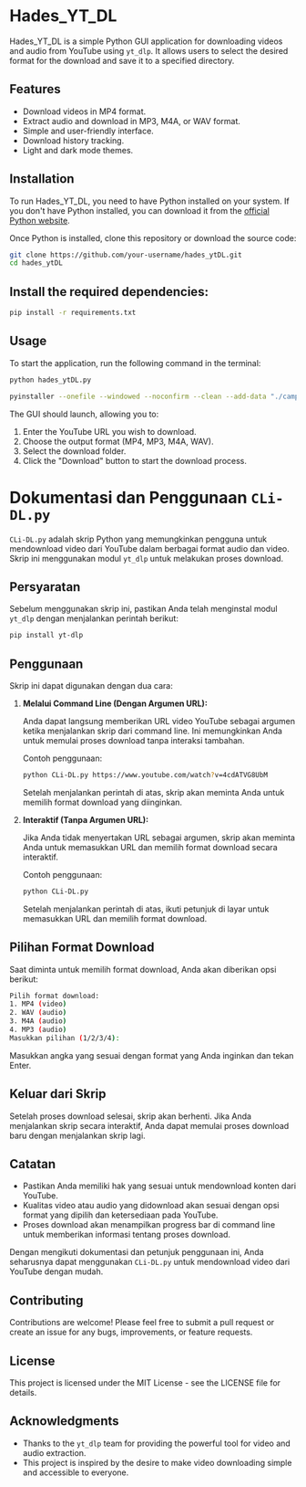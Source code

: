 # Hades_YT_DL

Hades_YT_DL is a simple Python GUI application for downloading videos and audio from YouTube using `yt_dlp`. It allows users to select the desired format for the download and save it to a specified directory.

## Features

- Download videos in MP4 format.
- Extract audio and download in MP3, M4A, or WAV format.
- Simple and user-friendly interface.
- Download history tracking.
- Light and dark mode themes.

## Installation

To run Hades_YT_DL, you need to have Python installed on your system. If you don't have Python installed, you can download it from the [official Python website](https://www.python.org/downloads/).

Once Python is installed, clone this repository or download the source code:

```bash
git clone https://github.com/your-username/hades_ytDL.git
cd hades_ytDL
```

## Install the required dependencies:
```bash
pip install -r requirements.txt
```
## Usage

To start the application, run the following command in the terminal:

```bash
python hades_ytDL.py
```

```bash
pyinstaller --onefile --windowed --noconfirm --clean --add-data "./campfire.ico;." --icon=./campfire.ico hades_ytDL.py
```


The GUI should launch, allowing you to:

1. Enter the YouTube URL you wish to download.
2. Choose the output format (MP4, MP3, M4A, WAV).
3. Select the download folder.
4. Click the "Download" button to start the download process.

# Dokumentasi dan Penggunaan `CLi-DL.py`

`CLi-DL.py` adalah skrip Python yang memungkinkan pengguna untuk mendownload video dari YouTube dalam berbagai format audio dan video. Skrip ini menggunakan modul `yt_dlp` untuk melakukan proses download.

## Persyaratan

Sebelum menggunakan skrip ini, pastikan Anda telah menginstal modul `yt_dlp` dengan menjalankan perintah berikut:

```bash
pip install yt-dlp
```



## Penggunaan

Skrip ini dapat digunakan dengan dua cara:

1. **Melalui Command Line (Dengan Argumen URL):**

   Anda dapat langsung memberikan URL video YouTube sebagai argumen ketika menjalankan skrip dari command line. Ini memungkinkan Anda untuk memulai proses download tanpa interaksi tambahan.

   Contoh penggunaan:

   ```bash
   python CLi-DL.py https://www.youtube.com/watch?v=4cdATVG8UbM
   ```

   

   Setelah menjalankan perintah di atas, skrip akan meminta Anda untuk memilih format download yang diinginkan.

2. **Interaktif (Tanpa Argumen URL):**

   Jika Anda tidak menyertakan URL sebagai argumen, skrip akan meminta Anda untuk memasukkan URL dan memilih format download secara interaktif.

   Contoh penggunaan:

   ```bash
   python CLi-DL.py
   ```

   

   Setelah menjalankan perintah di atas, ikuti petunjuk di layar untuk memasukkan URL dan memilih format download.

## Pilihan Format Download

Saat diminta untuk memilih format download, Anda akan diberikan opsi berikut:

```bash
Pilih format download:
1. MP4 (video)
2. WAV (audio)
3. M4A (audio)
4. MP3 (audio)
Masukkan pilihan (1/2/3/4):
```



Masukkan angka yang sesuai dengan format yang Anda inginkan dan tekan Enter.

## Keluar dari Skrip

Setelah proses download selesai, skrip akan berhenti. Jika Anda menjalankan skrip secara interaktif, Anda dapat memulai proses download baru dengan menjalankan skrip lagi.

## Catatan

- Pastikan Anda memiliki hak yang sesuai untuk mendownload konten dari YouTube.
- Kualitas video atau audio yang didownload akan sesuai dengan opsi format yang dipilih dan ketersediaan pada YouTube.
- Proses download akan menampilkan progress bar di command line untuk memberikan informasi tentang proses download.

Dengan mengikuti dokumentasi dan petunjuk penggunaan ini, Anda seharusnya dapat menggunakan `CLi-DL.py` untuk mendownload video dari YouTube dengan mudah.



## Contributing

Contributions are welcome! Please feel free to submit a pull request or create an issue for any bugs, improvements, or feature requests.

## License

This project is licensed under the MIT License - see the LICENSE file for details.

## Acknowledgments

- Thanks to the `yt_dlp` team for providing the powerful tool for video and audio extraction.
- This project is inspired by the desire to make video downloading simple and accessible to everyone.

